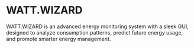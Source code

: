 # WATT.WIZARD
WATT.WIZARD is an advanced energy monitoring system with a sleek GUI, designed to analyze consumption patterns, predict future energy usage, and promote smarter energy management.
